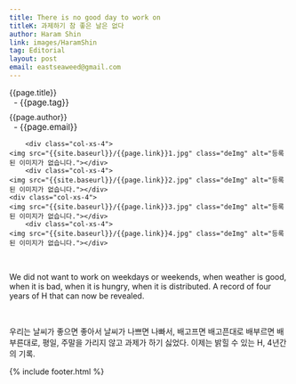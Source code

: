 ```yaml
---
title: There is no good day to work on
titleK: 과제하기 참 좋은 날은 없다
author: Haram Shin
link: images/HaramShin
tag: Editorial
layout: post
email: eastseaweed@gmail.com
---	
```


<div class="container">

<div class="deDep">
{{page.title}}<br>
<p style="font-size:15px; margin:0px; padding:0px 0px 0px 8px; margin:0px 0px 8px 0px;">- {{page.tag}}</p>
{{page.author}}<br>
<p style="font-size:15px; margin:0px; padding:0px 0px 0px 8px;">- {{page.email}}</p>
</div>


<div class="row" class="imgcolor">
	
		<div class="col-xs-4">
	<img src="{{site.baseurl}}/{{page.link}}1.jpg" class="deImg" alt="등록된 이미지가 없습니다."></div>
		<div class="col-xs-4">
	<img src="{{site.baseurl}}/{{page.link}}2.jpg" class="deImg" alt="등록된 이미지가 없습니다."></div>
	<div class="col-xs-4">
	<img src="{{site.baseurl}}/{{page.link}}3.jpg" class="deImg" alt="등록된 이미지가 없습니다."></div>
		<div class="col-xs-4">
	<img src="{{site.baseurl}}/{{page.link}}4.jpg" class="deImg" alt="등록된 이미지가 없습니다."></div>
	
</div>
<br>

<div class="det lato">



We did not want to work on weekdays or weekends, when weather is good, when it is bad, when it is hungry, when it is distributed. A record of four years of H that can now be revealed.



</div>

<br>

<div class="noto">

우리는 날씨가 좋으면 좋아서 날씨가 나쁘면 나빠서, 배고프면 배고픈대로 배부르면 배부른대로, 평일, 주말을 가리지 않고 과제가 하기 싫었다. 이제는 밝힐 수 있는 H,
4년간의 기록.


</div>
{% include footer.html %} 